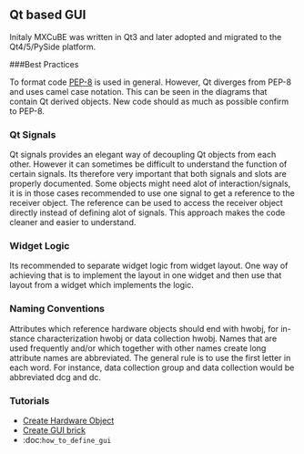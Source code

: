 ## Qt based GUI

Initaly MXCuBE was written in Qt3 and later adopted and migrated to the Qt4/5/PySide platform. 

###Best Practices

To format code [PEP-8](http://www.python.org/dev/peps/pep-0008/) is used in general. 
However, Qt diverges from PEP-8 and uses camel case notation. This can be seen in the diagrams
that contain Qt derived objects. New code should as much as possible confirm to PEP-8.

### Qt Signals

Qt signals provides an elegant way of decoupling Qt objects from each other. However
it can sometimes be difficult to understand the function of certain signals. Its therefore
very important that both signals and slots are properly documented. Some objects might
need alot of interaction/signals, it is in those cases recommended to use one signal to
get a reference to the receiver object. The reference can be used to access the receiver
object directly instead of defining alot of signals. This approach makes the code cleaner
and easier to understand.

### Widget Logic

Its recommended to separate widget logic from widget layout. One way of achieving that
is to implement the layout in one widget and then use that layout from a widget which
implements the logic.

### Naming Conventions

Attributes which reference hardware objects should end with hwobj, for in-
stance characterization hwobj or data collection hwobj. Names that are used frequently
and/or which together with other names create long attribute names are abbreviated.
The general rule is to use the first letter in each word. For instance, data collection
group and data collection would be abbreviated dcg and dc.

### Tutorials

* [Create Hardware Object](how_to_create_hwobj.md)
* [Create GUI brick](how_to_create_qt_brick.md)
* :doc:`how_to_define_gui`

